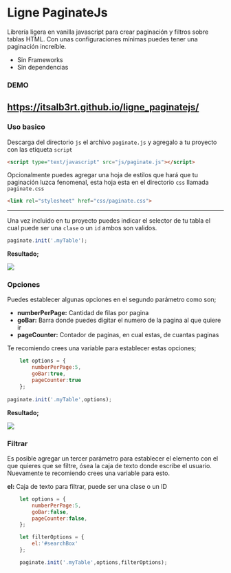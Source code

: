 # Ligne PaginateJs
Librería ligera en vanilla javascript para crear paginación y filtros sobre tablas HTML.
Con unas configuraciones mínimas puedes tener una paginación increíble.

- Sin Frameworks
- Sin dependencias

### DEMO

## https://itsalb3rt.github.io/ligne_paginatejs/

### Uso basico

Descarga del directorio `js` el archivo `paginate.js` y agregalo a tu proyecto con las etiqueta `script`

```html
<script type="text/javascript" src="js/paginate.js"></script>
```
Opcionalmente puedes agregar una hoja de estilos que hará que tu paginación luzca fenomenal, esta hoja esta en el directorio `css` llamada `paginate.css`

```html
<link rel="stylesheet" href="css/paginate.css">
```
---
Una vez incluido en tu proyecto puedes indicar el selector de tu tabla el cual puede ser una `clase` o un `id` ambos son validos.

```javascript
paginate.init('.myTable');
```

**Resultado;**

[![](https://i.imgur.com/ykzd7Lu.png)](https://i.imgur.com/ykzd7Lu.png)

### Opciones

Puedes establecer algunas opciones en el segundo parámetro como son;

- **numberPerPage:** Cantidad de filas por pagina
- **goBar:** Barra donde puedes digitar el numero de la pagina al que quiere ir
- **pageCounter:** Contador de paginas, en cual estas, de cuantas paginas

Te recomiendo crees una variable para establecer estas opciones;

```javascript
    let options = {
        numberPerPage:5, 
        goBar:true, 
        pageCounter:true
    };
	
paginate.init('.myTable',options);
```

**Resultado;**

[![](https://i.imgur.com/crlUHrS.png)](https://i.imgur.com/crlUHrS.png)

### Filtrar

Es posible agregar un tercer parámetro para establecer el elemento con el que quieres que se filtre, ósea la caja de texto donde escribe el usuario. Nuevamente te recomiendo crees una variable para esto.

**el:** Caja de texto para filtrar, puede ser una clase o un ID

```javascript
    let options = {
        numberPerPage:5,
        goBar:false, 
        pageCounter:false,
    };

    let filterOptions = {
        el:'#searchBox'
    };

    paginate.init('.myTable',options,filterOptions);
```
